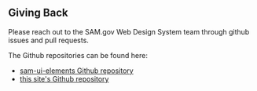 ## Giving Back

Please reach out to the SAM.gov Web Design System team through github issues and pull requests.

The Github repositories can be found here:
- [sam-ui-elements Github repository](https://github.com/GSA/sam-ui-elements)
- [this site's Github repository](https://github.com/GSA/sam-design-system-site)
